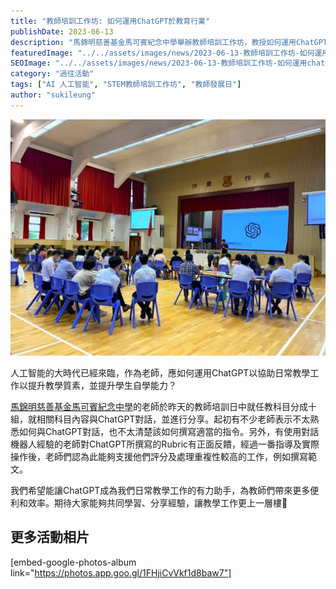 ```yaml
---
title: "教師培訓工作坊: 如何運用ChatGPT於教育行業"
publishDate: 2023-06-13
description: "馬錦明慈善基金馬可賓紀念中學舉辦教師培訓工作坊，教授如何運用ChatGPT協助日常教學工作，提升教學質素和學生自學能力，讓AI成為教學有力助手。"
featuredImage: "../../assets/images/news/2023-06-13-教師培訓工作坊-如何運用chatgpt於教育行業/image1.jpeg"
SEOImage: "../../assets/images/news/2023-06-13-教師培訓工作坊-如何運用chatgpt於教育行業/image1.jpeg"
category: "過往活動"
tags: ["AI 人工智能", "STEM教師培訓工作坊", "教師發展日"]
author: "sukileung"
---
```


![](../../assets/images/news/2023-06-13-教師培訓工作坊-如何運用chatgpt於教育行業/image2.jpeg)

人工智能的大時代已經來臨，作為老師，應如何運用ChatGPT以協助日常教學工作以提升教學質素，並提升學生自學能力？

[馬錦明慈善基金馬可賓紀念中學](https://www.makopan.edu.hk/)的老師於昨天的教師培訓日中就任教科目分成十組，就相關科目內容與ChatGPT對話，並進行分享。起初有不少老師表示不太熟悉如何與ChatGPT對話，也不太清楚該如何撰寫適當的指令。另外，有使用對話機器人經驗的老師對ChatGPT所撰寫的Rubric有正面反饋，經過一番指導及實際操作後，老師們認為此能夠支援他們評分及處理重複性較高的工作，例如撰寫範文。

我們希望能讓ChatGPT成為我們日常教學工作的有力助手，為教師們帶來更多便利和效率。期待大家能夠共同學習、分享經驗，讓教學工作更上一層樓👏

## 更多活動相片

[embed-google-photos-album link="https://photos.app.goo.gl/1FHjiCvVkf1d8baw7"]
